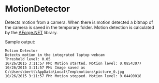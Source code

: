 # MotionDetector
Detects motion from a camera. When there is motion detected a bitmap of the camera is saved in the temporary folder. Motion detection is calculated by the [AForge.NET](http://www.aforgenet.com/) library.

Sample output:

```
Motion Detector
Detects motion in the integrated laptop webcam
Threshold level: 0.05
10/26/2015 3:11:57 PM: Motion started. Motion level: 0.08543077
10/26/2015 3:11:57 PM: Image saved as C:\Users\bertt\AppData\Local\Temp\motions\picture_0.jpg
10/26/2015 3:11:57 PM: Motion stopped. Motion level: 0.04490018

```
